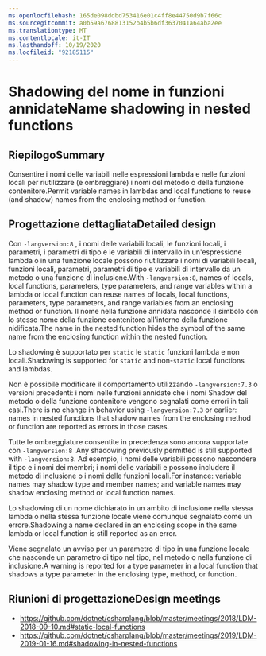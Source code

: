 ```yaml
---
ms.openlocfilehash: 165de098ddbd753416e01c4ff8e44750d9b7f66c
ms.sourcegitcommit: a0b59a6768813152b4b5b6df3637041a64aba2ee
ms.translationtype: MT
ms.contentlocale: it-IT
ms.lasthandoff: 10/19/2020
ms.locfileid: "92185115"
---
```

# <a name="name-shadowing-in-nested-functions"></a><span data-ttu-id="09b9b-101">Shadowing del nome in funzioni annidate</span><span class="sxs-lookup"><span data-stu-id="09b9b-101">Name shadowing in nested functions</span></span>

## <a name="summary"></a><span data-ttu-id="09b9b-102">Riepilogo</span><span class="sxs-lookup"><span data-stu-id="09b9b-102">Summary</span></span>

<span data-ttu-id="09b9b-103">Consentire i nomi delle variabili nelle espressioni lambda e nelle funzioni locali per riutilizzare (e ombreggiare) i nomi del metodo o della funzione contenitore.</span><span class="sxs-lookup"><span data-stu-id="09b9b-103">Permit variable names in lambdas and local functions to reuse (and shadow) names from the enclosing method or function.</span></span>

## <a name="detailed-design"></a><span data-ttu-id="09b9b-104">Progettazione dettagliata</span><span class="sxs-lookup"><span data-stu-id="09b9b-104">Detailed design</span></span>

<span data-ttu-id="09b9b-105">Con `-langversion:8` , i nomi delle variabili locali, le funzioni locali, i parametri, i parametri di tipo e le variabili di intervallo in un'espressione lambda o in una funzione locale possono riutilizzare i nomi di variabili locali, funzioni locali, parametri, parametri di tipo e variabili di intervallo da un metodo o una funzione di inclusione.</span><span class="sxs-lookup"><span data-stu-id="09b9b-105">With `-langversion:8`, names of locals, local functions, parameters, type parameters, and range variables within a lambda or local function can reuse names of locals, local functions, parameters, type parameters, and range variables from an enclosing method or function.</span></span> <span data-ttu-id="09b9b-106">Il nome nella funzione annidata nasconde il simbolo con lo stesso nome della funzione contenitore all'interno della funzione nidificata.</span><span class="sxs-lookup"><span data-stu-id="09b9b-106">The name in the nested function hides the symbol of the same name from the enclosing function within the nested function.</span></span>

<span data-ttu-id="09b9b-107">Lo shadowing è supportato per `static` le `static` funzioni lambda e non locali.</span><span class="sxs-lookup"><span data-stu-id="09b9b-107">Shadowing is supported for `static` and non-`static` local functions and lambdas.</span></span>

<span data-ttu-id="09b9b-108">Non è possibile modificare il comportamento utilizzando `-langversion:7.3` o versioni precedenti: i nomi nelle funzioni annidate che i nomi Shadow del metodo o della funzione contenitore vengono segnalati come errori in tali casi.</span><span class="sxs-lookup"><span data-stu-id="09b9b-108">There is no change in behavior using `-langversion:7.3` or earlier: names in nested functions that shadow names from the enclosing method or function are reported as errors in those cases.</span></span>

<span data-ttu-id="09b9b-109">Tutte le ombreggiature consentite in precedenza sono ancora supportate con `-langversion:8` .</span><span class="sxs-lookup"><span data-stu-id="09b9b-109">Any shadowing previously permitted is still supported with `-langversion:8`.</span></span> <span data-ttu-id="09b9b-110">Ad esempio, i nomi delle variabili possono nascondere il tipo e i nomi dei membri; i nomi delle variabili e possono includere il metodo di inclusione o i nomi delle funzioni locali.</span><span class="sxs-lookup"><span data-stu-id="09b9b-110">For instance: variable names may shadow type and member names; and variable names may shadow enclosing method or local function names.</span></span>

<span data-ttu-id="09b9b-111">Lo shadowing di un nome dichiarato in un ambito di inclusione nella stessa lambda o nella stessa funzione locale viene comunque segnalato come un errore.</span><span class="sxs-lookup"><span data-stu-id="09b9b-111">Shadowing a name declared in an enclosing scope in the same lambda or local function is still reported as an error.</span></span>

<span data-ttu-id="09b9b-112">Viene segnalato un avviso per un parametro di tipo in una funzione locale che nasconde un parametro di tipo nel tipo, nel metodo o nella funzione di inclusione.</span><span class="sxs-lookup"><span data-stu-id="09b9b-112">A warning is reported for a type parameter in a local function that shadows a type parameter in the enclosing type, method, or function.</span></span>

## <a name="design-meetings"></a><span data-ttu-id="09b9b-113">Riunioni di progettazione</span><span class="sxs-lookup"><span data-stu-id="09b9b-113">Design meetings</span></span>

- https://github.com/dotnet/csharplang/blob/master/meetings/2018/LDM-2018-09-10.md#static-local-functions
- https://github.com/dotnet/csharplang/blob/master/meetings/2019/LDM-2019-01-16.md#shadowing-in-nested-functions
